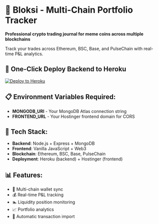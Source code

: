 # 🚀 Bloksi - Multi-Chain Portfolio Tracker

**Professional crypto trading journal for meme coins across multiple blockchains**

Track your trades across Ethereum, BSC, Base, and PulseChain with real-time P&L analytics.

## 🚀 One-Click Deploy Backend to Heroku

[![Deploy to Heroku](https://www.herokucdn.com/deploy/button.svg)](https://heroku.com/deploy)

## 📋 Environment Variables Required:

- **MONGODB_URI** - Your MongoDB Atlas connection string
- **FRONTEND_URL** - Your Hostinger frontend domain for CORS

## 🔧 Tech Stack:

- **Backend**: Node.js + Express + MongoDB
- **Frontend**: Vanilla JavaScript + Web3
- **Blockchain**: Ethereum, BSC, Base, PulseChain
- **Deployment**: Heroku (backend) + Hostinger (frontend)

## 📊 Features:

- 🔗 Multi-chain wallet sync
- 💰 Real-time P&L tracking  
- 🏊 Liquidity position monitoring
- 📈 Portfolio analytics
- 🔄 Automatic transaction import
